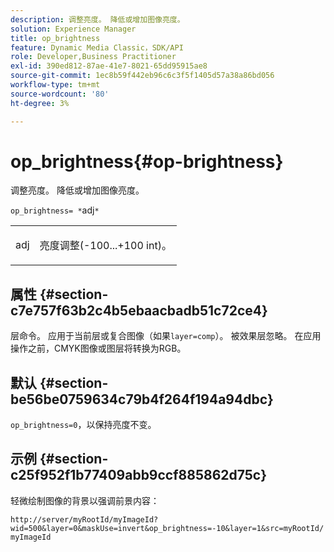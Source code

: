 ```yaml
---
description: 调整亮度。 降低或增加图像亮度。
solution: Experience Manager
title: op_brightness
feature: Dynamic Media Classic，SDK/API
role: Developer,Business Practitioner
exl-id: 390ed812-87ae-41e7-8021-65dd95915ae8
source-git-commit: 1ec8b59f442eb96c6c3f5f1405d57a38a86bd056
workflow-type: tm+mt
source-wordcount: '80'
ht-degree: 3%

---
```


# op_brightness{#op-brightness}

调整亮度。 降低或增加图像亮度。

`op_brightness= *`adj`*`

<table id="simpletable_2B5DB95B1FF044C8BD226D4F8311E806"> 
 <tr class="strow"> 
  <td class="stentry"> <p><span class="varname"> adj</span> </p> </td> 
  <td class="stentry"> <p>亮度调整(-100...+100 int)。 </p></td> 
 </tr> 
</table>

## 属性 {#section-c7e757f63b2c4b5ebaacbadb51c72ce4}

层命令。 应用于当前层或复合图像（如果`layer=comp`）。 被效果层忽略。 在应用操作之前，CMYK图像或图层将转换为RGB。

## 默认 {#section-be56be0759634c79b4f264f194a94dbc}

`op_brightness=0`，以保持亮度不变。

## 示例 {#section-c25f952f1b77409abb9ccf885862d75c}

轻微绘制图像的背景以强调前景内容：

`http://server/myRootId/myImageId?wid=500&layer=0&maskUse=invert&op_brightness=-10&layer=1&src=myRootId/myImageId`
